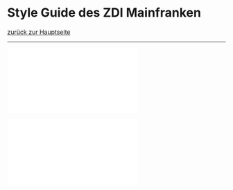 # Style Guide des ZDI Mainfranken
[zurück zur Hauptseite](Readme.md)

---

![Cube-Frame (3).pdf](.attachments.935607/Cube-Frame%20%283%29.pdf)

![Cube-Frame 2 (2).pdf](.attachments.935607/Cube-Frame%202%20%282%29.pdf)